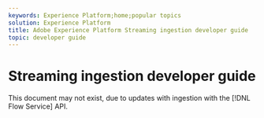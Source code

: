 ```yaml
---
keywords: Experience Platform;home;popular topics
solution: Experience Platform
title: Adobe Experience Platform Streaming ingestion developer guide
topic: developer guide
---
```


# Streaming ingestion developer guide

This document may not exist, due to updates with ingestion with the [!DNL Flow Service] API. 